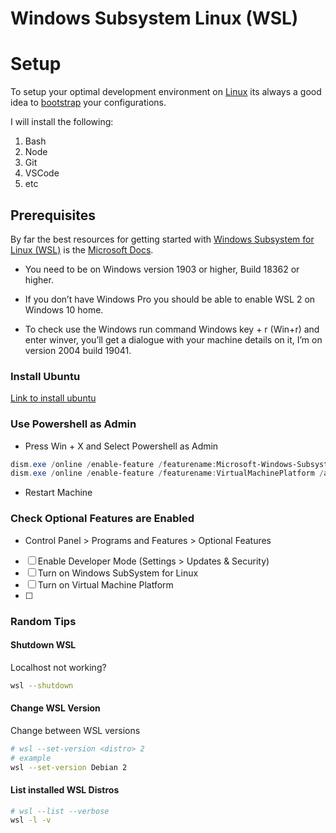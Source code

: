 # Windows Subsystem Linux (WSL)


# Setup

To setup your optimal development environment on [Linux](Linux.md) its always a good idea to [bootstrap](Bootstrapping%20Dotfiles.md) your configurations.

I will install the following:

1. Bash
2. Node
3. Git
4. VSCode
5. etc


## Prerequisites

By far the best resources for getting started with [Windows Subsystem for Linux (WSL)](Windows%20Subsystem%20for%20Linux%20(WSL).md) is the [Microsoft Docs](https://docs.microsoft.com/en-us/windows/wsl/install-win10).

- You need to be on Windows version 1903 or higher, Build 18362 or higher.

- If you don’t have Windows Pro you should be able to enable WSL 2 on Windows 10 home.

- To check use the Windows run command Windows key + r (Win+r) and enter winver, you’ll get a dialogue with your machine details on it, I’m on version 2004 build 19041.

### Install Ubuntu

[Link to install ubuntu](https://aka.ms/wslstore)

### Use Powershell as Admin

- Press Win + X and Select Powershell as Admin

```powershell
dism.exe /online /enable-feature /featurename:Microsoft-Windows-Subsystem-Linux /all /norestart
dism.exe /online /enable-feature /featurename:VirtualMachinePlatform /all /norestart
```

- Restart Machine

### Check Optional Features are Enabled

- Control Panel > Programs and Features > Optional Features

- [ ] Enable Developer Mode (Settings > Updates & Security)
- [ ] Turn on Windows SubSystem for Linux
- [ ] Turn on Virtual Machine Platform
- [ ] 



### Random Tips

#### Shutdown WSL

Localhost not working?

```bash
wsl --shutdown
```

#### Change WSL Version

Change between WSL versions

```bash
# wsl --set-version <distro> 2
# example
wsl --set-version Debian 2
```

#### List installed WSL Distros

```bash
# wsl --list --verbose
wsl -l -v
```

